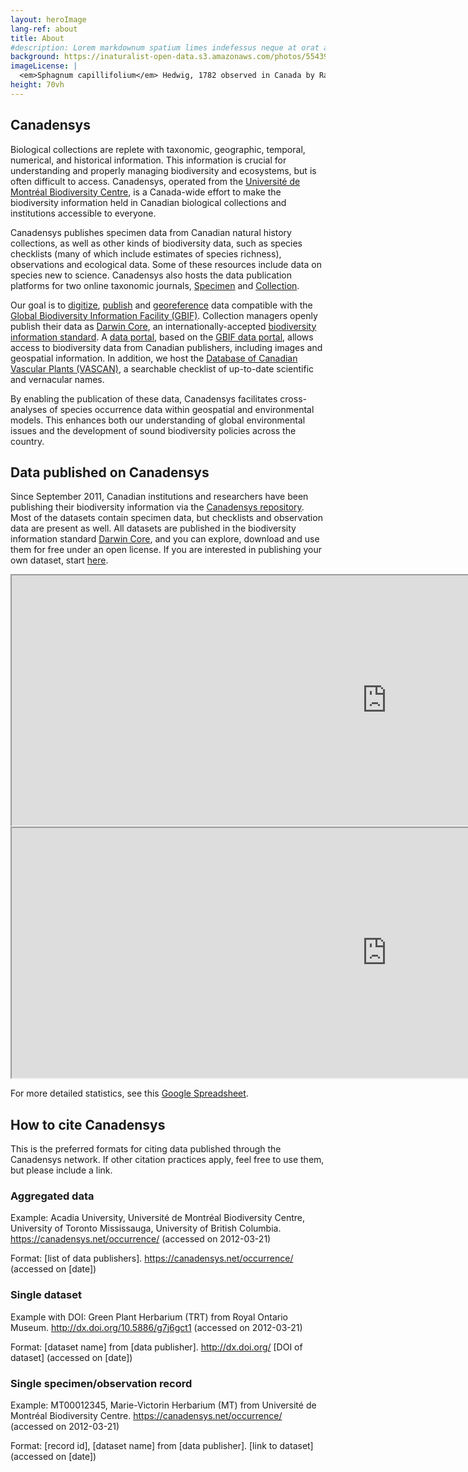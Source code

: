 ```yaml
---
layout: heroImage
lang-ref: about
title: About
#description: Lorem markdownum spatium limes indefessus neque at orat aestuat
background: https://inaturalist-open-data.s3.amazonaws.com/photos/55439691/original.jpeg
imageLicense: |
  <em>Sphagnum capillifolium</em> Hedwig, 1782 observed in Canada by Randal via [iNaturalist](https://www.gbif.org/occurrence/2633987488)
height: 70vh
---
```


## Canadensys

Biological collections are replete with taxonomic, geographic, temporal, numerical, and historical information. This information is crucial for understanding and properly managing biodiversity and ecosystems, but is often difficult to access. Canadensys, operated from the [Université de Montréal Biodiversity Centre](https://irbv.umontreal.ca/institute/infrastructure/biodiversity-centre/?lang=en), is a Canada-wide effort to make the biodiversity information held in Canadian biological collections and institutions accessible to everyone.

Canadensys publishes specimen data from Canadian natural history collections, as well as other kinds of biodiversity data, such as species checklists (many of which include estimates of species richness), observations and ecological data. Some of these resources include data on species new to science. Canadensys also hosts the data publication platforms for two online taxonomic journals, [Specimen](https://specimenpub.org/) and [Collection](https://specimenpub.org/).

Our goal is to [digitize](/resources/documents/#Digitization), [publish](/publish/introduction) and [georeference](/resources/documents/#Georeferencing) data compatible with the [Global Biodiversity Information Facility (GBIF)](https://www.gbif.org/). Collection managers openly publish their data as [Darwin Core](/resources/documents/#Darwin-core), an internationally-accepted [biodiversity information standard](https://www.tdwg.org/). A [data portal](/occurrence/search), based on the [GBIF data portal](https://www.gbif.org/occurrence/search), allows access to biodiversity data from Canadian publishers, including images and geospatial information. In addition, we host the [Database of Canadian Vascular Plants (VASCAN)](https://data.canadensys.net/vascan/), a searchable checklist of up-to-date scientific and vernacular names.

By enabling the publication of these data, Canadensys facilitates cross-analyses of species occurrence data within geospatial and environmental models. This enhances both our understanding of global environmental issues and the development of sound biodiversity policies across the country.

## Data published on Canadensys
	
Since September 2011, Canadian institutions and researchers have been publishing their biodiversity information via the [Canadensys repository](https://data.canadensys.net/ipt/). Most of the datasets contain specimen data, but checklists and observation data are present as well. All datasets are published in the biodiversity information standard [Darwin Core](/resources/documents/#Darwin-core), and you can explore, download and use them for free under an open license.
If you are interested in publishing your own dataset, start [here](/publish/7-step-guide/).

<div>
	<iframe src="https://docs.google.com/spreadsheets/d/e/2PACX-1vTug5R0clRcqhQsKhMKOFDlPbiuU1T1IhzBlHz1WFtLHX3cYyZ2cmjl-sp6SVwk7MBSRyP5KNHvNaLS/pubchart?oid=367338642&format=interactive" width="1200" height="400"></iframe>
</div>

<div>
	<iframe src="https://docs.google.com/spreadsheets/d/e/2PACX-1vTug5R0clRcqhQsKhMKOFDlPbiuU1T1IhzBlHz1WFtLHX3cYyZ2cmjl-sp6SVwk7MBSRyP5KNHvNaLS/pubchart?oid=12&format=interactive" width="1200" height="400"></iframe>
</div>

For more detailed statistics, see this [Google Spreadsheet](https://docs.google.com/spreadsheets/d/12AjfIiwXogeDwkZuwUhWOTOmebV-2xiWNUATJkUHSjw/).

## How to cite Canadensys

This is the preferred formats for citing data published through the Canadensys network. If other citation practices apply, feel free to use them, but please include a link.

### Aggregated data

Example: Acadia University, Université de Montréal Biodiversity Centre, University of Toronto Mississauga, University of British Columbia. <https://canadensys.net/occurrence/> (accessed on 2012-03-21)  

Format: [list of data publishers]. <https://canadensys.net/occurrence/> (accessed on [date])  

### Single dataset

Example with DOI: Green Plant Herbarium (TRT) from Royal Ontario Museum. <http://dx.doi.org/10.5886/g7j6gct1> (accessed on 2012-03-21)  

Format: [dataset name] from [data publisher]. <http://dx.doi.org/> [DOI of dataset] (accessed on [date])  

### Single specimen/observation record

Example: MT00012345, Marie-Victorin Herbarium (MT) from Université de Montréal Biodiversity Centre. <https://canadensys.net/occurrence/> (accessed on 2012-03-21)  

Format: [record id], [dataset name] from [data publisher]. [link to dataset] (accessed on [date])  

